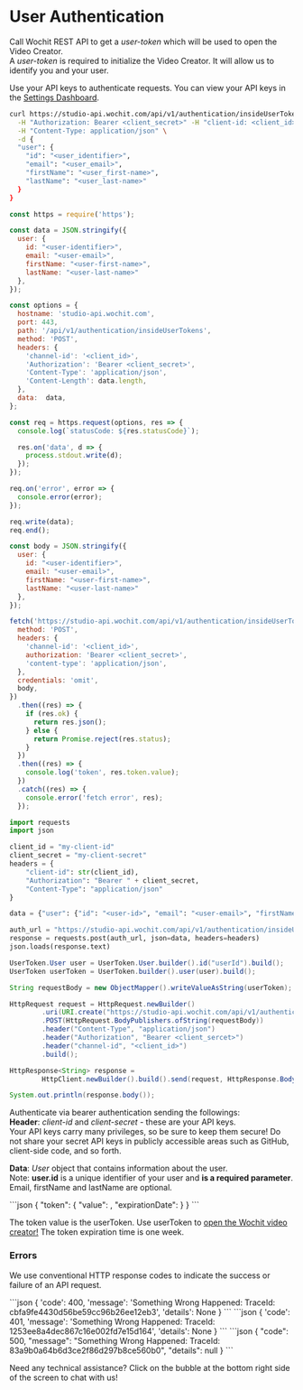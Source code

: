# User Authentication

Call Wochit REST API to get a *user-token* which will be used to open the Video Creator.  
A *user-token* is required to initialize the Video Creator. It will allow us to identify you and your user.

Use your API keys to authenticate requests. You can view your API keys in the [Settings Dashboard](https://admin.wochit.com/settings).



<code-group>

<code-block title="cURL" active>

```bash
curl https://studio-api.wochit.com/api/v1/authentication/insideUserTokens \
  -H "Authorization: Bearer <client_secret>" -H "client-id: <client_id>" \
  -H "Content-Type: application/json" \
  -d {
  "user": {
    "id": "<user_identifier>",
    "email": "<user_email>",
    "firstName": "<user_first-name>",
    "lastName": "<user_last-name>"
  }
}
```

</code-block>

<code-block title="Node.js v<18">

```javascript
const https = require('https');

const data = JSON.stringify({
  user: {
    id: "<user-identifier>",
    email: "<user-email>",
    firstName: "<user-first-name>",
    lastName: "<user-last-name>"
  },
});

const options = {
  hostname: 'studio-api.wochit.com',
  port: 443,
  path: '/api/v1/authentication/insideUserTokens',
  method: 'POST',
  headers: {
    'channel-id': '<client_id>',
    'Authorization': 'Bearer <client_secret>',
    'Content-Type': 'application/json',
    'Content-Length': data.length,
  },
  data:  data,
};

const req = https.request(options, res => {
  console.log(`statusCode: ${res.statusCode}`);

  res.on('data', d => {
    process.stdout.write(d);
  });
});

req.on('error', error => {
  console.error(error);
});

req.write(data);
req.end();
```
</code-block>

<code-block title="Node.js v18+">

```javascript
const body = JSON.stringify({
  user: {
    id: "<user-identifier>",
    email: "<user-email>",
    firstName: "<user-first-name>",
    lastName: "<user-last-name>"
  },
});

fetch('https://studio-api.wochit.com/api/v1/authentication/insideUserTokens', {
  method: 'POST',
  headers: {
    'channel-id': '<client_id>',
    authorization: 'Bearer <client_secret>',
    'content-type': 'application/json',
  },
  credentials: 'omit',
  body,
})
  .then((res) => {
    if (res.ok) {
      return res.json();
    } else {
      return Promise.reject(res.status);
    }
  })
  .then((res) => {
    console.log('token', res.token.value);
  })
  .catch((res) => {
    console.error('fetch error', res);
  });
```
</code-block>

<code-block title="Python">

```python
import requests
import json

client_id = "my-client-id"
client_secret = "my-client-secret"
headers = {
    "client-id": str(client_id),
    "Authorization": "Bearer " + client_secret,
    "Content-Type": "application/json"
}

data = {"user": {"id": "<user-id>", "email": "<user-email>", "firstName": "<user-first-name>", "lastName": "<user-last-name>"}}

auth_url = "https://studio-api.wochit.com/api/v1/authentication/insideUserTokens"
response = requests.post(auth_url, json=data, headers=headers)
json.loads(response.text)
```

</code-block>

<code-block title="Java">

```java
UserToken.User user = UserToken.User.builder().id("userId").build();
UserToken userToken = UserToken.builder().user(user).build();

String requestBody = new ObjectMapper().writeValueAsString(userToken);

HttpRequest request = HttpRequest.newBuilder()
        .uri(URI.create("https://studio-api.wochit.com/api/v1/authentication/insideUserTokens"))
        .POST(HttpRequest.BodyPublishers.ofString(requestBody))
        .header("Content-Type", "application/json")
        .header("Authorization", "Bearer <client_sercet>")
        .header("channel-id", "<client_id>")
        .build();

HttpResponse<String> response =
        HttpClient.newBuilder().build().send(request, HttpResponse.BodyHandlers.ofString());

System.out.println(response.body());
```
</code-block>

</code-group>

Authenticate via bearer authentication sending the followings:  
**Header**: *client-id* and *client-secret* - these are your API keys.   
Your API keys carry many privileges, so be sure to keep them secure! Do not share your secret API keys in publicly accessible areas such as GitHub, client-side code, and so forth.     
   
**Data**: *User* object that contains information about the user.   
Note: **user.id** is a unique identifier of your user and **is a
required parameter**. Email, firstName and lastName are optional.




<code-group>

<code-block title="Authenticated Response: 200 - OK" active>
```json
{
  "token": {
    "value": <token-value>,
    "expirationDate": <token-expiration-date>
  }
}
```
</code-block>

</code-group>

The token value is the userToken. Use userToken to [open the Wochit video creator!](/embed.html#set-configuration) 
The token expiration time is one week. 

### Errors

We use conventional HTTP response codes to indicate the success or failure of an API request.


<code-group>

<code-block title="400 - Bad Request" active>
```json
{
  'code': 400,
  'message': 'Something Wrong Happened: TraceId: cbfa9fe4430d56be59cc96b26ee12eb3',
  'details': None
}
```
</code-block>

<code-block title="401 - Unauthorized" >
```json
{
  'code': 401,
  'message': 'Something Wrong Happened: TraceId: 1253ee8a4dec867c16e002fd7e15d164',
  'details': None
}
```
</code-block>

<code-block title="500 - Internal Server Error (Rare)" >
```json
{
  "code": 500,
  "message": "Something Wrong Happened: TraceId: 83a9b0a64b6d3ce2f86d297b8ce560b0",
  "details": null
}
```
</code-block>
</code-group>

Need any technical assistance? Click on the bubble at the bottom right side of the screen to chat with us! 